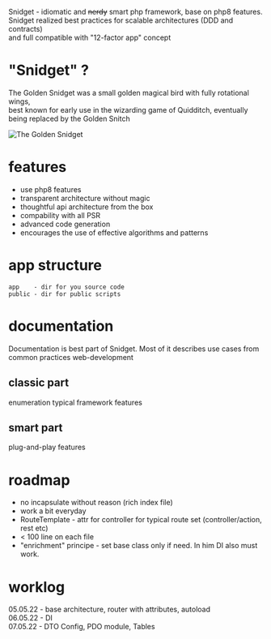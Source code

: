 Snidget - idiomatic and ~~nerdy~~ smart php framework, base on php8 features.  
Snidget realized best practices for scalable architectures (DDD and contracts)  
and full compatible with "12-factor app" concept

# "Snidget" ?

The Golden Snidget was a small golden magical bird with fully rotational wings,  
best known for early use in the wizarding game of Quidditch, eventually being replaced by the Golden Snitch

![The Golden Snidget](https://static.wikia.nocookie.net/harrypotter/images/4/40/Golden_Snidget_HM_Icon.png/revision/latest/scale-to-width-down/320?cb=20201129013514)

# features

- use php8 features
- transparent architecture without magic
- thoughtful api architecture from the box
- compability with all PSR
- advanced code generation
- encourages the use of effective algorithms and patterns

# app structure

    app    - dir for you source code
    public - dir for public scripts

# documentation

Documentation is best part of Snidget.
Most of it describes use cases from common practices web-development

## classic part

enumeration typical framework features

## smart part

plug-and-play features

# roadmap

- no incapsulate without reason (rich index file)
- work a bit everyday
- RouteTemplate - attr for controller for typical route set (controller/action, rest etc)
- < 100 line on each file
- "enrichment" principe - set base class only if need. In him DI also must work.

# worklog

05.05.22 - base architecture, router with attributes, autoload  
06.05.22 - DI  
07.05.22 - DTO Config, PDO module, Tables
